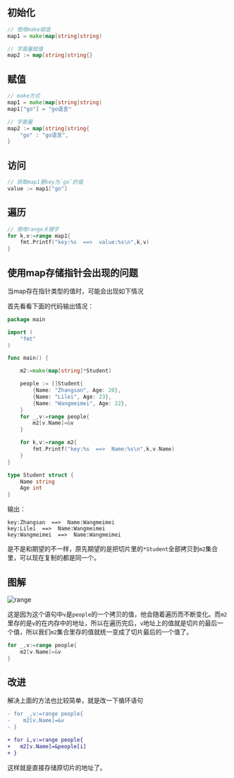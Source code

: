 

## 初始化

```go
// 使用make赋值
map1 = make(map[string]string)

// 字面量赋值
map2 := map[string]string{}
```

## 赋值

```go
// make方式
map1 = make(map[string]string)
map1["go"] = "go语言"

// 字面量
map2 := map[string]string{
    "go" : "go语言",
}
```

## 访问

```go
// 获取map1里key为`go`的值
value := map1["go"]
```

## 遍历

```go
// 使用range关键字
for k,v:=range map1{
    fmt.Printf("key:%s  ==>  value:%s\n",k,v)
}
```



## 使用map存储指针会出现的问题

当map存在指针类型的值时，可能会出现如下情况

首先看看下面的代码输出情况：

```go
package main

import (
	"fmt"
)

func main() {

	m2:=make(map[string]*Student)

	people := []Student{
		{Name: "Zhangsan", Age: 20},
		{Name: "Lilei", Age: 23},
		{Name: "Wangmeimei", Age: 22},
	}
	for _,v:=range people{
		m2[v.Name]=&v
	}

	for k,v:=range m2{
		fmt.Printf("key:%s  ==>  Name:%s\n",k,v.Name)
	}
}

type Student struct {
	Name string
	Age int
}

```

输出：

```shell
key:Zhangsan  ==>  Name:Wangmeimei
key:Lilei  ==>  Name:Wangmeimei
key:Wangmeimei  ==>  Name:Wangmeimei
```

是不是和期望的不一样，原先期望的是把切片里的`*Student`全部拷贝到`m2`集合里，可以现在复制的都是同一个。

## 图解

![range](http://cdn.mjava.top/blog/range.jpg)

这是因为这个语句中`v`是`people`的一个拷贝的值，他会随着遍历而不断变化。而`m2`里存的是`v`的在内存中的地址，所以在遍历完后，`v`地址上的值就是切片的最后一个值，所以我们`m2`集合里存的值就统一变成了切片最后的一个值了。

```go
for _,v:=range people{
    m2[v.Name]=&v
}
```

## 改进

解决上面的方法也比较简单，就是改一下循环语句

```diff
- for _,v:=range people{
-    m2[v.Name]=&v
- }

+ for i,v:=range people{
+ 	m2[v.Name]=&people[i]
+ }
```

这样就是直接存储原切片的地址了。